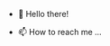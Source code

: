 - 👋 Hello there! 

- 📫 How to reach me ...

<!---
VaggosBt/VaggosBt is a ✨ special ✨ repository because its `README.md` (this file) appears on your GitHub profile.
You can click the Preview link to take a look at your changes.
--->
